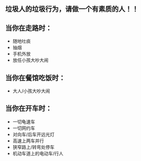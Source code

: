 ## **垃圾人的垃圾行为，请做一个有素质的人！！**

## 当你在走路时： 
- 随地吐痰
- 抽烟
- 手机外放
- 放任小孩大吵大闹
## 当你在餐馆吃饭时：
- 大人/小孩大吵大闹
## 当你在开车时：
- 一切龟速车
- 一切网约车
- 对向车/后车开远光灯
- 高速上两车并行
- 狭窄路上/转弯处停车
- 机动车道上的电动车/行人
